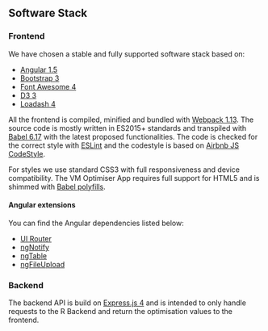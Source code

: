 ## Software Stack

### Frontend
We have chosen a stable and fully supported software stack based on:

- [Angular 1.5][angular]
- [Bootstrap 3][bootstrap]
- [Font Awesome 4][font-awesome]
- [D3 3][d3]
- [Loadash 4][lodash]

All the frontend is compiled, minified and bundled with [Webpack 1.13][webpack].
The source code is mostly written in ES2015+ standards and transpiled with
[Babel 6.17][babel]  with the latest proposed functionalities.
The code is checked for the correct style with [ESLint][eslint] and the
codestyle is based on [Airbnb JS CodeStyle][airbnb].

For styles we use standard CSS3 with full responsiveness and device
compatibility. The VM Optimiser App requires full support for
HTML5 and is shimmed with [Babel polyfills][polyfills].

#### Angular extensions
You can find the Angular dependencies listed below:

- [UI Router][ui-router]
- [ngNotify][ng-notify]
- [ngTable][ng-table]
- [ngFileUpload][ng-file-upload]

### Backend
The backend API is build on [Express.js 4][express] and is intended to
only handle requests to the R Backend and return the optimisation
values to the frontend.

[webpack]: https://webpack.github.io/
[d3]: https://d3js.org/
[font-awesome]: http://fontawesome.io/
[bootstrap]: http://getbootstrap.com/
[angular]: https://angularjs.org/
[lodash]: https://lodash.com/
[eslint]: http://eslint.org/
[airbnb]: https://github.com/airbnb/javascript
[babel]: https://babeljs.io/
[polyfills]: https://babeljs.io/docs/usage/polyfill/
[ng-table]: http://ng-table.com/
[ng-notify]: https://github.com/matowens/ng-notify
[ng-file-upload]: https://github.com/danialfarid/ng-file-upload
[ui-router]: https://github.com/angular-ui/ui-router
[express]: http://expressjs.com/es/
[mrs]: https://www.microsoft.com/en-us/cloud-platform/r-server
[requests]: https://github.com/request/request
